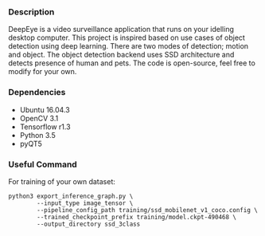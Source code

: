 ### Description
DeepEye is a video surveillance application that runs on your idelling desktop computer. This project is inspired based on use cases of object detection using deep learning. There are two modes of detection; motion and object. The object detection backend uses SSD architecture and detects presence of human and pets. The code is open-source, feel free to modify for your own.

### Dependencies
- Ubuntu 16.04.3
- OpenCV 3.1
- Tensorflow r1.3
- Python 3.5
- pyQT5



### Useful Command
For training of your own dataset:
~~~~
python3 export_inference_graph.py \
        --input_type image_tensor \
        --pipeline_config_path training/ssd_mobilenet_v1_coco.config \
        --trained_checkpoint_prefix training/model.ckpt-490468 \
        --output_directory ssd_3class
~~~~

